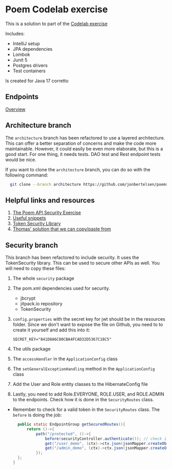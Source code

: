 # Poem Codelab exercise

This is a solution to part of the [Codelab exercise](https://dat3cph.github.io/material/rest-intro/exercises/codelab/)

Includes:

- IntelliJ setup
- JPA dependencies
- Lombok
- Junit 5
- Postgres drivers
- Test containers

Is created for Java 17 corretto

## Endpoints

[Overview](http://localhost:7070/routes)

## Architecture branch

The `architecture` branch has been refactored to use a layered architecture. 
This can offer a better separation of concerns and make the code more maintainable.
However, it could easily be even more elaborate, but this is a good start. For one thing, it needs
tests. DAO test and Rest endpoint tests would be nice.

If you want to clone the `architecture` branch, you can do so with the following command:

```bash
  git clone --branch architecture https://github.com/jonbertelsen/poems.git
```

## Helpful links and resources

1. [The Poem API Security Exercise](https://dat3cph.github.io/material/rest-test-security/exercises/poems-security/)
2.  [Useful snippets](https://dat3cph.github.io/material/tools/security/api)
3. [Token Security Library](https://github.com/Hartmannsolution/TokenSecurity)
4. [Thomas' solution that we can copy/paste from](https://github.com/Hartmannsolution/poemsolution)

## Security branch

This branch has been refactored to include security. It uses the TokenSecurity library.
This can be used to secure other APIs as well. You will need to copy these files:

1. The whole `security` package
2. The pom.xml dependencies used for security.
    - jbcrypt
    - jitpack.io repository
    - TokenSecurity
3. `config.properties` with the secret key for jwt should be in the resources folder. Since we don't want to expose the file on Github, you need to to create it yourself and add this into it:
  
    ```terminal 
    SECRET_KEY="841D8A6C80CBA4FCAD32D5367C18C5"
     ```
4. The utils package
5. The `accessHandler` in the `ApplicationConfig` class
6. The `setGeneralExceptionHandling` method in the `ApplicationConfig` class
7. Add the User and Role entity classes to the HibernateConfig file
8. Lastly, you need to add Role.EVERYONE, ROLE.USER, and ROLE.ADMIN to the endpoints. Check how it is done in the `SecurityRoutes` class.
  - Remember to check for a valid token in the `SecurityRoutes` class. The `before` is doing the job:
  
      ```java
        public static EndpointGroup getSecuredRoutes(){
            return ()->{
                path("/protected", ()->{
                    before(securityController.authenticate()); // check if there is a valid token in the header
                    get("/user_demo", (ctx)->ctx.json(jsonMapper.createObjectNode().put("msg",  "Hello from USER Protected")), Role.USER);
                    get("/admin_demo", (ctx)->ctx.json(jsonMapper.createObjectNode().put("msg",  "Hello from ADMIN Protected")), Role.ADMIN);
                });
        };
    }
    ```
